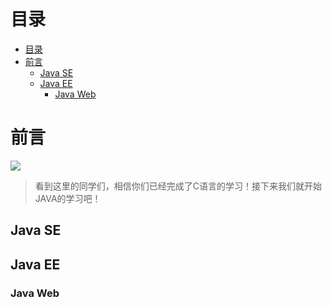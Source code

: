 # 目录
- [目录](#目录)
- [前言](#前言)
  - [Java SE](#java-se)
  - [Java EE](#java-ee)
    - [Java Web](#java-web)


# 前言
![](https://static.meowrain.cn/i/2023/04/02/j37wt2-3.webp)
> 看到这里的同学们，相信你们已经完成了C语言的学习！接下来我们就开始JAVA的学习吧！

## Java SE


## Java EE
### Java Web
